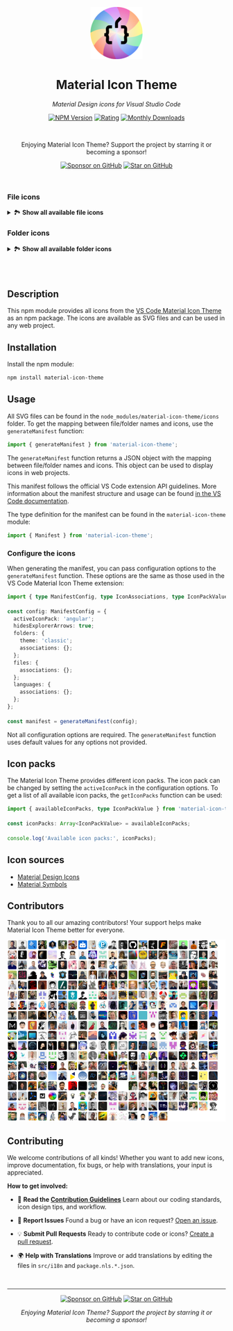 <!-- markdownlint-disable -->

<p align="center">
  <img src="https://raw.githubusercontent.com/PKief/vscode-material-icon-theme/main/logo.png" alt="logo" width="120">
</p>

<h1 align="center">Material Icon Theme</h1>

<p align="center"><em>Material Design icons for Visual Studio Code</em></p>

<p align="center">
  <a href="https://www.npmjs.com/package/material-icon-theme"><img src="https://img.shields.io/npm/v/material-icon-theme?style=for-the-badge&colorA=263238&colorB=43A047&label=VERSION" alt="NPM Version"></a>
  <a href="https://marketplace.visualstudio.com/items?itemName=PKief.material-icon-theme"><img src="https://img.shields.io/badge/Rating-4.9%2F5-43A047?style=for-the-badge&colorA=263238&colorB=43A047" alt="Rating"></a>
  <a href="https://www.npmjs.com/package/material-icon-theme"><img src="https://img.shields.io/npm/dm/material-icon-theme?style=for-the-badge&colorA=263238&colorB=43A047&label=Downloads" alt="Monthly Downloads"></a>
</p>

<br />


<p align="center">Enjoying Material Icon Theme? Support the project by starring it or becoming a sponsor!</p>

<p align="center">
  <a href="https://github.com/sponsors/material-extensions"><img src="https://img.shields.io/badge/Sponsor-GitHub-blue?logo=github-sponsors&style=for-the-badge&colorA=263238&colorB=EC407A" alt="Sponsor on GitHub"></a>
  <a href="https://github.com/material-extensions/vscode-material-icon-theme"><img src="https://img.shields.io/github/stars/material-extensions/vscode-material-icon-theme?style=for-the-badge&label=Star%20on%20GitHub&colorA=263238&colorB=1976D2" alt="Star on GitHub"></a>
</p>

<br />

### File icons

<details><summary>🏞️ <b>Show all available file icons</b></summary><br/><img src="https://raw.githubusercontent.com/material-extensions/vscode-material-icon-theme/main/images/fileIcons.png" alt="file icons"></details>

### Folder icons

<details><summary>🏞️ <b>Show all available folder icons</b></summary><br/><img src="https://raw.githubusercontent.com/material-extensions/vscode-material-icon-theme/main/images/folderIcons.png" alt="folder icons"></details>

<br /><br />
<!-- markdownlint-restore -->

## Description

This npm module provides all icons from the [VS Code Material Icon Theme](https://marketplace.visualstudio.com/items?itemName=PKief.material-icon-theme) as an npm package. The icons are available as SVG files and can be used in any web project.

## Installation

Install the npm module:

```bash
npm install material-icon-theme
```

## Usage

All SVG files can be found in the `node_modules/material-icon-theme/icons` folder. To get the mapping between file/folder names and icons, use the `generateManifest` function:

```javascript
import { generateManifest } from 'material-icon-theme';
```

The `generateManifest` function returns a JSON object with the mapping between file/folder names and icons. This object can be used to display icons in web projects.

This manifest follows the official VS Code extension API guidelines. More information about the manifest structure and usage can be found [in the VS Code documentation](https://code.visualstudio.com/api/extension-guides/file-icon-theme#icon-definitions).

The type definition for the manifest can be found in the `material-icon-theme` module:

```typescript
import { Manifest } from 'material-icon-theme';
```

### Configure the icons

When generating the manifest, you can pass configuration options to the `generateManifest` function. These options are the same as those used in the VS Code Material Icon Theme extension:

```typescript
import { type ManifestConfig, type IconAssociations, type IconPackValue, generateManifest } from 'material-icon-theme';

const config: ManifestConfig = {
  activeIconPack: 'angular';
  hidesExplorerArrows: true;
  folders: {
    theme: 'classic';
    associations: {};
  };
  files: {
    associations: {};
  };
  languages: {
    associations: {};
  };
};

const manifest = generateManifest(config);
```

Not all configuration options are required. The `generateManifest` function uses default values for any options not provided.

## Icon packs

The Material Icon Theme provides different icon packs. The icon pack can be changed by setting the `activeIconPack` in the configuration options. To get a list of all available icon packs, the `getIconPacks` function can be used:

```typescript
import { availableIconPacks, type IconPackValue } from 'material-icon-theme';

const iconPacks: Array<IconPackValue> = availableIconPacks;

console.log('Available icon packs:', iconPacks);
```

## Icon sources

- [Material Design Icons](https://pictogrammers.com/library/mdi/)
- [Material Symbols](https://fonts.google.com/icons)

## Contributors

Thank you to all our amazing contributors!
Your support helps make Material Icon Theme better for everyone.

[![Contributors](https://raw.githubusercontent.com/material-extensions/vscode-material-icon-theme/main/images/contributors.png)](https://github.com/material-extensions/vscode-material-icon-theme/graphs/contributors)

## Contributing

We welcome contributions of all kinds! Whether you want to add new icons, improve documentation, fix bugs, or help with translations, your input is appreciated.

**How to get involved:**

- 📖 **Read the [Contribution Guidelines](https://github.com/material-extensions/vscode-material-icon-theme/blob/main/CONTRIBUTING.md)**
  Learn about our coding standards, icon design tips, and workflow.

- 🐛 **Report Issues**
  Found a bug or have an icon request? [Open an issue](https://github.com/material-extensions/vscode-material-icon-theme/issues).

- 💡 **Submit Pull Requests**
  Ready to contribute code or icons? [Create a pull request](https://github.com/material-extensions/vscode-material-icon-theme/pulls).

- 🌍 **Help with Translations**
  Improve or add translations by editing the files in `src/i18n` and `package.nls.*.json`.

<!-- markdownlint-disable -->
<br />


---

<p align="center">
  <a href="https://github.com/sponsors/material-extensions"><img src="https://img.shields.io/badge/Sponsor-GitHub-blue?logo=github-sponsors&style=for-the-badge&colorA=263238&colorB=EC407A" alt="Sponsor on GitHub"></a>
  <a href="https://github.com/material-extensions/vscode-material-icon-theme"><img src="https://img.shields.io/github/stars/material-extensions/vscode-material-icon-theme?style=for-the-badge&label=Star%20on%20GitHub&colorA=263238&colorB=1976D2" alt="Star on GitHub"></a>
</p>
<p align="center">
  <em>Enjoying Material Icon Theme? Support the project by starring it or becoming a sponsor!</em>
</p>

<!-- markdownlint-restore -->
